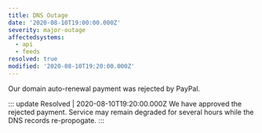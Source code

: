 ```yaml
---
title: DNS Outage
date: '2020-08-10T19:00:00.000Z'
severity: major-outage
affectedsystems:
  - api
  - feeds
resolved: true
modified: '2020-08-10T19:20:00.000Z'
---
```

Our domain auto-renewal payment was rejected by PayPal.

::: update Resolved | 2020-08-10T19:20:00.000Z
We have approved the rejected payment. Service may remain degraded for several hours while the DNS records re-propogate.
:::

<!--- language code: en -->

